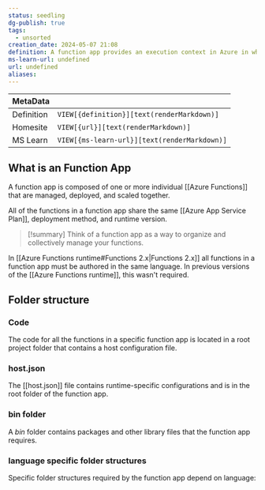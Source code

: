 ```yaml
---
status: seedling
dg-publish: true
tags:
  - unsorted
creation_date: 2024-05-07 21:08
definition: A function app provides an execution context in Azure in which your functions run.
ms-learn-url: undefined
url: undefined
aliases:
---
```


| MetaData   |                                              |
| ---------- | -------------------------------------------- |
| Definition | `VIEW[{definition}][text(renderMarkdown)]`   |
| Homesite   | `VIEW[{url}][text(renderMarkdown)]`          |
| MS Learn   | `VIEW[{ms-learn-url}][text(renderMarkdown)]` |

## What is an Function App

A function app is composed of one or more individual [[Azure Functions]] that are managed, deployed, and scaled together. 

All of the functions in a function app share the same [[Azure App Service Plan]], deployment method, and runtime version. 

> [!summary]
> Think of a function app as a way to organize and collectively manage your functions.


In [[Azure Functions runtime#Functions 2.x|Functions 2.x]] all functions in a function app must be authored in the same language. 
In previous versions of the [[Azure Functions runtime]], this wasn't required.

## Folder structure

### Code
The code for all the functions in a specific function app is located in a root project folder that contains a host configuration file. 
### host.json
The [[host.json]] file contains runtime-specific configurations and is in the root folder of the function app. 
### bin folder

A _bin_ folder contains packages and other library files that the function app requires. 
### language specific folder structures

Specific folder structures required by the function app depend on language:


